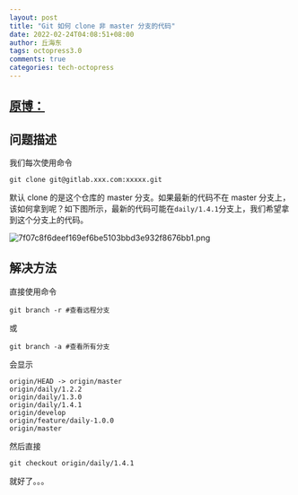 ```yaml
---
layout: post
title: "Git 如何 clone 非 master 分支的代码"
date: 2022-02-24T04:08:51+08:00
author: 丘海东
tags: octopress3.0
comments: true
categories: tech-octopress
---
```


## [原博：](https://gaohaoyang.github.io/)

## 问题描述

我们每次使用命令  

```
git clone git@gitlab.xxx.com:xxxxx.git
```

默认 clone 的是这个仓库的 master 分支。如果最新的代码不在 master 分支上，该如何拿到呢？如下图所示，最新的代码可能在`daily/1.4.1`分支上，我们希望拿到这个分支上的代码。  


![7f07c8f6deef169ef6be5103bbd3e932f8676bb1.png](https://ooo.0o0.ooo/2016/07/07/577e349ab42ed.png)  

## 解决方法


直接使用命令  

```
git branch -r #查看远程分支
```
或  

```
git branch -a #查看所有分支
```

会显示  

```
origin/HEAD -> origin/master
origin/daily/1.2.2
origin/daily/1.3.0
origin/daily/1.4.1
origin/develop
origin/feature/daily-1.0.0
origin/master
```

然后直接  

```
git checkout origin/daily/1.4.1
```

就好了。。。
